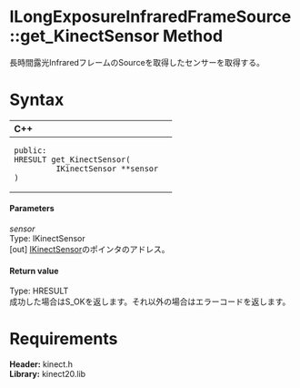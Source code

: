 ILongExposureInfraredFrameSource::get\_KinectSensor Method  
==========================================================  

長時間露光InfraredフレームのSourceを取得したセンサーを取得する。 <span id="syntaxSection"></span>

Syntax  
======  

<table>
<colgroup>
<col width="100%" />
</colgroup>
<thead>
<tr class="header">
<th align="left">C++</th>
</tr>
</thead>
<tbody>
<tr class="odd">
<td align="left"><pre><code>public:  
HRESULT get_KinectSensor(  
         IKinectSensor **sensor  
)</code></pre></td>
</tr>
</tbody>
</table>

<span id="ID4EG"></span>
#### Parameters  

*sensor*    
Type: IKinectSensor  
[out] [IKinectSensor](../../IKinectSensor_Interface.md)のポインタのアドレス。  

<span id="ID4EP"></span>
#### Return value  

Type: HRESULT  
成功した場合はS\_OKを返します。それ以外の場合はエラーコードを返します。  

<span id="requirements"></span>

Requirements  
============  

**Header:** kinect.h  
**Library:** kinect20.lib  



<!--Please do not edit the data in the comment block below.-->
<!--
TOCTitle : get_KinectSensor Method
RLTitle : ILongExposureInfraredFrameSource::get_KinectSensor Method
KeywordK : get_KinectSensor method
KeywordK : ILongExposureInfraredFrameSource::get_KinectSensor method
KeywordF : ILongExposureInfraredFrameSource::get_KinectSensor
KeywordF : get_KinectSensor
KeywordF : Microsoft.Kinect.kinect.ILongExposureInfraredFrameSource.get_KinectSensor(IKinectSensor@)
KeywordA : M:Microsoft.Kinect.kinect.ILongExposureInfraredFrameSource.get_KinectSensor(IKinectSensor@)
AssetID : M:Microsoft.Kinect.kinect.ILongExposureInfraredFrameSource.get_KinectSensor(IKinectSensor@)
Locale : en-us
CommunityContent : 1
APIType : Managed
APILocation : 
APIName : Microsoft.Kinect.kinect.ILongExposureInfraredFrameSource::get_KinectSensor
TargetOS : Windows
TopicType : kbSyntax
DevLang : C++
DocSet : K4Wv2
ProjType : K4Wv2Proj
Technology : Kinect for Windows
Product : Kinect for Windows SDK v2
productversion : 20
-->
